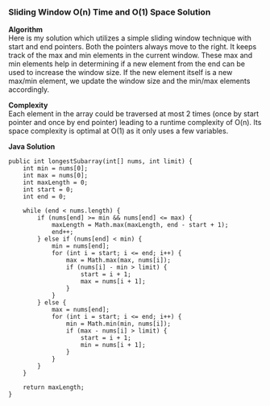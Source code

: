 ### Sliding Window O(n) Time and O(1) Space Solution

**Algorithm**  
Here is my solution which utilizes a simple sliding window technique with start and end pointers. Both the pointers always move to the right.
It keeps track of the max and min elements in the current window. These max and min elements help in determining if a new element from the end can be used to increase the window size. If the new element itself is a new max/min element, we update the window size and the min/max elements accordingly.

**Complexity**  
Each element in the array could be traversed at most 2 times (once by start  pointer and once by end pointer) leading to a runtime complexity of O(n). Its space complexity is optimal at O(1) as it only uses a few variables.

**Java Solution**
```
public int longestSubarray(int[] nums, int limit) {
	int min = nums[0];
	int max = nums[0];
	int maxLength = 0;
	int start = 0;
	int end = 0;

	while (end < nums.length) {
		if (nums[end] >= min && nums[end] <= max) {
			maxLength = Math.max(maxLength, end - start + 1);
			end++;
		} else if (nums[end] < min) {
			min = nums[end];
			for (int i = start; i <= end; i++) {
				max = Math.max(max, nums[i]);
				if (nums[i] - min > limit) {
					start = i + 1;
					max = nums[i + 1];
				}
			}
		} else {
			max = nums[end];
			for (int i = start; i <= end; i++) {
				min = Math.min(min, nums[i]);
				if (max - nums[i] > limit) {
					start = i + 1;
					min = nums[i + 1];
				}
			}
		}
	}

	return maxLength;
}
```
